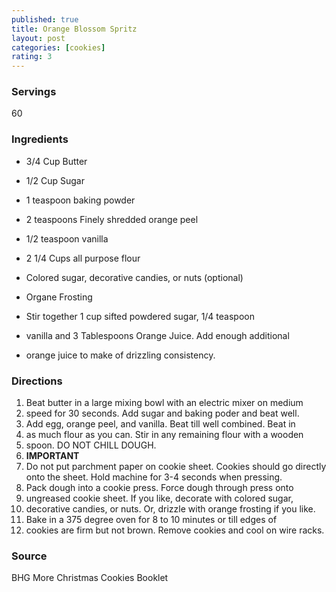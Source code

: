 ```yaml
---
published: true
title: Orange Blossom Spritz
layout: post
categories: [cookies]
rating: 3
---
```

### Servings
60

### Ingredients
- 3/4 Cup Butter
- 1/2 Cup Sugar
- 1 teaspoon baking powder
- 2 teaspoons Finely shredded orange peel
- 1/2 teaspoon vanilla
- 2 1/4 Cups all purpose flour

- Colored sugar, decorative candies, or nuts (optional) 

- Organe Frosting
- Stir together 1 cup sifted powdered sugar, 1/4 teaspoon 
- vanilla and 3 Tablespoons Orange Juice.  Add enough additional 
- orange juice to make of drizzling consistency.

### Directions
1. Beat butter in a large mixing bowl with an electric mixer on medium
2. speed for 30 seconds.  Add sugar and baking poder and beat well.
3. Add egg, orange peel, and vanilla.  Beat till well combined.  Beat in
4. as much flour as you can.  Stir in any remaining flour with a wooden
5. spoon.  DO NOT CHILL DOUGH.
6. **IMPORTANT**
7. Do not put parchment paper on cookie sheet.  Cookies should go directly onto the sheet.  Hold machine for 3-4 seconds when pressing.
8. Pack dough into a cookie press.  Force dough through press onto
9. ungreased cookie sheet.  If you like, decorate with colored sugar,
10. decorative candies, or nuts.  Or, drizzle with orange frosting if you like.
11. Bake in a 375 degree oven for 8 to 10 minutes or till edges of
12. cookies are firm but not brown.  Remove cookies and cool on wire racks.

### Source
BHG More Christmas Cookies Booklet

